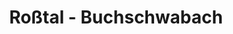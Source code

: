 ---
title: Roßtal - Buchschwabach
url: /rosstal-buchschwabach/
latitude: 49.363
longitude: 10.87
---